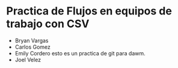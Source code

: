 
# **Practica de Flujos en equipos de trabajo con CSV**

- Bryan Vargas
- Carlos Gomez
- Emily Cordero
esto es un practica de git para dawm.
- Joel Velez
